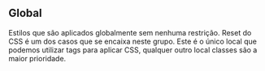## Global
Estilos que são aplicados globalmente sem nenhuma restrição. Reset do CSS é um dos casos que se encaixa neste grupo. Este é o único local que podemos utilizar tags para aplicar CSS, qualquer outro local classes são a maior prioridade.